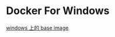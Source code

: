 # Docker For Windows

[windows 上的 base image](https://learn.microsoft.com/zh-tw/virtualization/windowscontainers/manage-containers/container-base-images)

